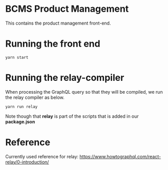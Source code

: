 # BCMS Product Management

This contains the product management front-end.

# Running the front end

    yarn start

# Running the relay-compiler

When processing the GraphQL query so that they will be compiled, we run the relay compiler as below.

    yarn run relay

Note though that __relay__ is part of the scripts that is added in our __package.json__


# Reference

Currently used reference for relay: https://www.howtographql.com/react-relay/0-introduction/
